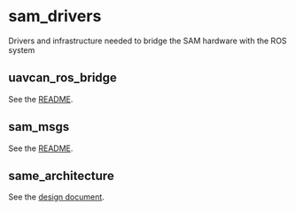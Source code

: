 # sam_drivers
Drivers and infrastructure needed to bridge the SAM hardware with the ROS system

## uavcan_ros_bridge

See the [README](https://gitr.sys.kth.se/smarc-project/sam_drivers/blob/master/uavcan_ros_bridge/README.md).

## sam_msgs

See the [README](https://gitr.sys.kth.se/smarc-project/sam_drivers/tree/master/sam_msgs/README.md).

## same_architecture

See the [design document](https://gitr.sys.kth.se/smarc-project/sam_drivers/blob/master/sam_architecture/architecture.pdf).
